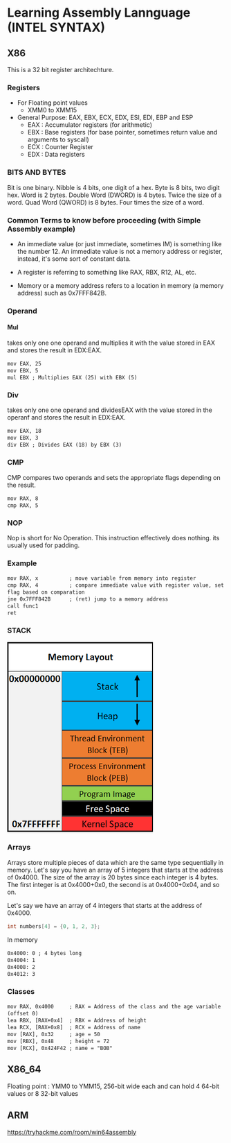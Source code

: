 # Learning Assembly Lannguage (INTEL SYNTAX)


## X86 

This is a 32 bit register architechture. 

### Registers
- For Floating point values
    - XMM0 to XMM15 
- General Purpose: EAX, EBX, ECX, EDX,  ESI, EDI, EBP and ESP 
    - EAX : Accumulator registers (for arithmetic)
    - EBX : Base registers (for base pointer, sometimes return value and arguments to syscall)
    - ECX : Counter Register
    - EDX : Data registers


### BITS AND BYTES

Bit is one binary.
Nibble is 4 bits, one digit of a hex.
Byte is 8 bits, two digit hex.
Word is 2 bytes.
Double Word (DWORD) is 4 bytes. Twice the size of a word.
Quad Word (QWORD) is 8 bytes. Four times the size of a word. 



### Common Terms to know before proceeding (with Simple Assembly example)

- An immediate value (or just immediate, sometimes IM) is something like the number 12. An immediate value is not a memory address or register, instead, it's some sort of constant data.

- A register is referring to something like RAX, RBX, R12, AL, etc.

- Memory or a memory address refers to a location in memory (a memory address) such as 0x7FFF842B.


### Operand


#### Mul
takes only one one operand and multiplies it with the value stored in EAX and stores the result in EDX:EAX.

```x86asm
mov EAX, 25
mov EBX, 5
mul EBX ; Multiplies EAX (25) with EBX (5)
```

### Div

takes only one one operand and dividesEAX with the value stored in the operanf and stores the result in EDX:EAX.

```x86asm
mov EAX, 18
mov EBX, 3
div EBX ; Divides EAX (18) by EBX (3)
```

### CMP

CMP compares two operands and sets the appropriate flags depending on the result.

```x86asm
mov RAX, 8
cmp RAX, 5
```


### NOP

Nop is short for No Operation. This instruction effectively does nothing. its usually used for padding.



### Example

```x86asm
mov RAX, x          ; move variable from memory into register
cmp RAX, 4          ; compare immediate value with register value, set flag based on comparation
jne 0x7FFF842B      ; (ret) jump to a memory address 
call func1
ret
```



### STACK

![Alt text](image.png)




### Arrays
Arrays store multiple pieces of data which are the same type sequentially in memory. Let's say you have an array of 5 integers that starts at the address of 0x4000. 
The size of the array is 20 bytes since each integer is 4 bytes. The first integer is at 0x4000+0x0, the second is at 0x4000+0x04, and so on.

Let's say we have an array of 4 integers that starts at the address of 0x4000. 

```c
int numbers[4] = {0, 1, 2, 3};
```

In memory
```x86asm
0x4000: 0 ; 4 bytes long
0x4004: 1 
0x4008: 2
0x4012: 3
```

### Classes


```x86asm
mov RAX, 0x4000     ; RAX = Address of the class and the age variable (offset 0)
lea RBX, [RAX+0x4]  ; RBX = Address of height
lea RCX, [RAX+0x8]  ; RCX = Address of name
mov [RAX], 0x32     ; age = 50
mov [RBX], 0x48     ; height = 72
mov [RCX], 0x424F42 ; name = "BOB"
```

## X86_64

Floating point : YMM0 to YMM15,  256-bit wide each and can hold 4 64-bit values or 8 32-bit values


## ARM











https://tryhackme.com/room/win64assembly